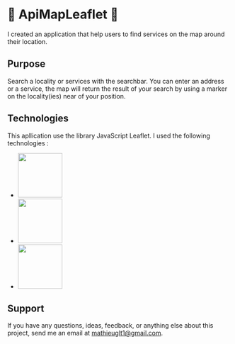 # 🚀 ApiMapLeaflet 🚀
I created an application that help users to find services on the map around their location.  

## Purpose
Search a locality or services with the searchbar. You can enter an address or a service, the map will return the result of your search by using a marker on the locality(ies) near of your position.

## Technologies
This apllication use the library JavaScript Leaflet. I used the following technologies :

- <img src="https://leafletjs.com/docs/images/logo.png" width="100" />
- <img src="https://upload.wikimedia.org/wikipedia/commons/6/6a/JavaScript-logo.png" width="100" />
- <img src="https://encrypted-tbn0.gstatic.com/images?q=tbn:ANd9GcTFZMZW2x0RVsIePn4WA2SOVceQG1UPnkZ_m4x-XkDPAeUO1Awfdvd1Bg0CWwLgtsUwnLk&usqp=CAU" width="100" /> 


## Support
If you have any questions, ideas, feedback, or anything else about this project, send me an email at mathieuglt1@gmail.com.
